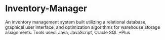 # Inventory-Manager
An inventory management system built utilizing a relational database, graphical user interface, and optimization algorithms for warehouse storage assignments. Tools used: Java, JavaScript, Oracle SQL *Plus

